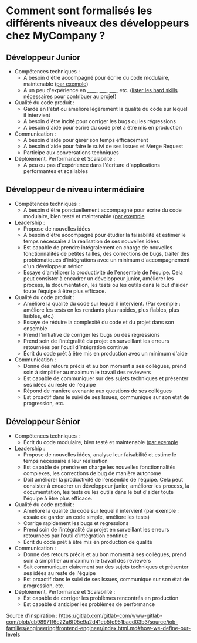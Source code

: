 # Comment sont formalisés les différents niveaux des développeurs chez MyCompany ?

## Développeur Junior

- Compétences techniques :
  - A besoin d'être accompagné pour écrire du code modulaire, maintenable ([par exemple](http://matthewrocklin.com/blog/work/2019/06/23/avoid-indirection))
  - A un peu d'expérience en ____, ___, ___, etc. ([lister les hard skills nécessaires pour contribuer au projet](https://github.com/kamranahmedse/developer-roadmap))
- Qualité du code produit :
  - Garde en l'état ou améliore légèrement la qualité du code sur lequel il intervient
  - A besoin d'être incité pour corriger les bugs ou les régressions
  - A besoin d'aide pour écrire du code prêt à être mis en production
- Communication :
  - A besoin d'aide pour gérer son temps efficacement
  - A besoin d'aide pour faire le suivi de ses Issues et Merge Request
  - Participe aux conversations techniques
- Déploiement, Performance et Scalabilité :
  - A peu ou pas d'expérience dans l'écriture d'applications performantes et scallables

## Développeur de niveau intermédiaire

- Compétences techniques :
  - A besoin d'être ponctuellement accompagné pour écrire du code modulaire, bien testé et maintenable ([par exemple](http://matthewrocklin.com/blog/work/2019/06/23/avoid-indirection)
- Leadership :
  - Propose de nouvelles idées
  - A besoin d'être accompagné pour étudier la faisabilité et estimer le temps nécessaire à la réalisation de ses nouvelles idées
  - Est capable de prendre intégralement en charge de nouvelles fonctionnalités de petites tailles, des corrections de bugs, traiter des problématiques d'intégrations avec un minimum d'accompagnement d'un développeur sénior
  - Essaye d'améliorer la productivité de l'ensemble de l'équipe. Cela peut consister à encadrer un développeur junior, améliorer les process, la documentation, les tests ou les outils dans le but d'aider toute l'équipe à être plus efficace.
- Qualité du code produit :
  - Améliore la qualité du code sur lequel il intervient. (Par exemple : améliore les tests en les rendants plus rapides, plus fiables, plus lisibles, etc.)
  - Essaye de réduire la complexité du code et du projet dans son ensemble
  - Prend l'initiative de corriger les bugs ou des régressions
  - Prend soin de l’intégralité du projet en surveillant les erreurs retournées par l'outil d’intégration continue
  - Écrit du code prêt à être mis en production avec un minimum d'aide
- Communication :
  - Donne des retours précis et au bon moment à ses collègues, prend soin à simplifier au maximum le travail des reviewers
  - Est capable de communiquer sur des sujets techniques et présenter ses idées au reste de l'équipe
  - Répond de manière avenante aux questions de ses collègues
  - Est proactif dans le suivi de ses Issues, communique sur son état de progression, etc.

## Développeur Sénior

- Compétences techniques :
  - Écrit du code modulaire, bien testé et maintenable ([par exemple](http://matthewrocklin.com/blog/work/2019/06/23/avoid-indirection)
- Leadership :
  - Propose de nouvelles idées, analyse leur faisabilité et estime le temps nécessaire à leur réalisation
  - Est capable de prendre en charge les nouvelles fonctionnalités complexes, les corrections de bug de manière autonome
  - Doit améliorer la productivité de l'ensemble de l'équipe. Cela peut consister à encadrer un développeur junior, améliorer les process, la documentation, les tests ou les outils dans le but d'aider toute l'équipe à être plus efficace.
- Qualité du code produit :
  - Améliore la qualité du code sur lequel il intervient (par exemple : essaie de garder un code simple, améliore les tests)
  - Corrige rapidement les bugs et regressions
  - Prend soin de l’intégralité du projet en surveillant les erreurs retournées par l’outil d’intégration continue
  - Écrit du code prêt à être mis en production de qualité
- Communication :
  - Donne des retours précis et au bon moment à ses collègues, prend soin à simplifier au maximum le travail des reviewers
  - Sait communiquer clairement sur des sujets techniques et présenter ses idées au reste de l'équipe
  - Est proactif dans le suivi de ses Issues, communique sur son état de progression, etc.
- Déploiement, Performance et Scalabilité :
  - Est capable de corriger les problèmes rencontrés en production
  - Est capable d'anticiper les problèmes de performance

Source d'inspiration : https://gitlab.com/gitlab-com/www-gitlab-com/blob/cb98971f6c22a6f05e9a2d41eb5fe951bacd03b3/source/job-families/engineering/frontend-engineer/index.html.md#how-we-define-our-levels